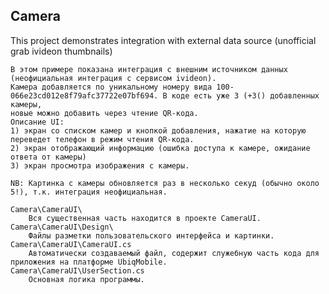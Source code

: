 ﻿## Camera

This project demonstrates integration with external data source (unofficial grab ivideon thumbnails)

	В этом примере показана интеграция с внешним источником данных (неофициальная интеграция с сервисом ivideon).
	Камера добавляется по уникальному номеру вида 100-066e23cd012e8f79afc37722e07bf694. В коде есть уже 3 (+3() добавленных камеры,
	новые можно добавить через чтение QR-кода. 
	Описание UI: 
	1) экран со списком камер и кнопкой добавления, нажатие на которую переведет телефон в режим чтения QR-кода.
	2) экран отображающий информацию (ошибка доступа к камере, ожидание ответа от камеры)
	3) экран просмотра изображения с камеры.
	
	NB: Картинка с камеры обновляется раз в несколько секуд (обычно около 5!), т.к. интеграция неофициальная.
	
	Camera\CameraUI\
		Вся существенная часть находится в проекте CameraUI.
	Camera\CameraUI\Design\
		Файлы разметки пользовательского интерфейса и картинки.
	Camera\CameraUI\CameraUI.cs 
		Автоматически создаваемый файл, содержит служебную часть кода для приложения на платформе UbiqMobile.
	Camera\CameraUI\UserSection.cs 
		Основная логика программы. 
		